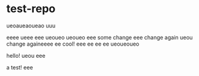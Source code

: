 # test-repo

ueoaueaoueao
uuu

eeee
ueee
eee
ueoueo
ueoueo
eee
some change
eee
change again
ueou
change againeeee
ee
cool!
eee
ee
ee
ee
ueoueoueo

hello!
ueou
eee

a test!
eee

